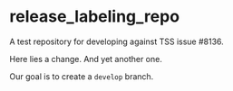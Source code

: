 # release_labeling_repo
A test repository for developing against TSS issue #8136.

Here lies a change. And yet another one.

Our goal is to create a `develop` branch. 
